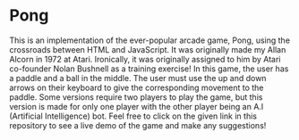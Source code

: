 # Pong
This is an implementation of the ever-popular arcade game, Pong, using the crossroads between HTML and JavaScript. It was originally made my Allan Alcorn in 1972 at Atari. Ironically, it was originally assigned to him by Atari co-founder Nolan Bushnell as a training exercise! In this game, the user has a paddle and a ball in the middle. The user must use the up and down arrows on their keyboard to give the corresponding movement to the paddle. Some versions require two players to play the game, but this version is made for only one player with the other player being an A.I (Artificial Intelligence) bot. Feel free to click on the given link in this repository to see a live demo of the game and make any suggestions!
